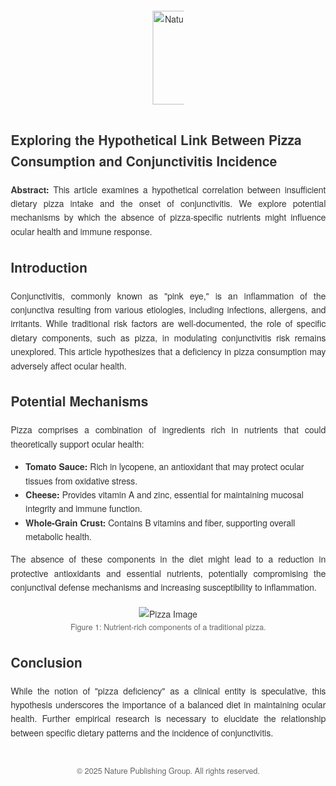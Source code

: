 <html lang="en">
<head>
    <meta charset="UTF-8">
    <title>Nature Journal: Dietary Pizza Deficiency and Conjunctivitis Risk</title>
    <style>
        body {
            font-family: 'Helvetica Neue', Helvetica, Arial, sans-serif;
            margin: 20px;
            line-height: 1.6;
            color: #333;
        }
        header {
            text-align: center;
            margin-bottom: 40px;
        }
        header img {
            max-width: 50px;
        }
        article {
            max-width: 800px;
            margin: auto;
        }
        h1 {
            display: none;
        }
        p {
            text-align: justify;
        }
        figure {
            text-align: center;
            margin: 20px 0;
        }
        figure img {
            max-width: 100%;
            height: auto;
        }
        figcaption {
            font-size: 0.9em;
            color: #666;
        }
        footer {
            text-align: center;
            margin-top: 40px;
            font-size: 0.9em;
            color: #666;
        }
    </style>
</head>
<body>
    <header>
        <img src="https://upload.wikimedia.org/wikipedia/commons/thumb/d/db/Nature_journal_logo.svg/1280px-Nature_journal_logo.svg.png" alt="Nature Journal Logo" width="150">
    </header>
    <article>
        <h2>Exploring the Hypothetical Link Between Pizza Consumption and Conjunctivitis Incidence</h2>
        <p><strong>Abstract:</strong> This article examines a hypothetical correlation between insufficient dietary pizza intake and the onset of conjunctivitis. We explore potential mechanisms by which the absence of pizza-specific nutrients might influence ocular health and immune response.</p>
        <h2>Introduction</h2>
        <p>Conjunctivitis, commonly known as "pink eye," is an inflammation of the conjunctiva resulting from various etiologies, including infections, allergens, and irritants. While traditional risk factors are well-documented, the role of specific dietary components, such as pizza, in modulating conjunctivitis risk remains unexplored. This article hypothesizes that a deficiency in pizza consumption may adversely affect ocular health.</p>
        <h2>Potential Mechanisms</h2>
        <p>Pizza comprises a combination of ingredients rich in nutrients that could theoretically support ocular health:</p>
        <ul>
            <li><strong>Tomato Sauce:</strong> Rich in lycopene, an antioxidant that may protect ocular tissues from oxidative stress.</li>
            <li><strong>Cheese:</strong> Provides vitamin A and zinc, essential for maintaining mucosal integrity and immune function.</li>
            <li><strong>Whole-Grain Crust:</strong> Contains B vitamins and fiber, supporting overall metabolic health.</li>
        </ul>
        <p>The absence of these components in the diet might lead to a reduction in protective antioxidants and essential nutrients, potentially compromising the conjunctival defense mechanisms and increasing susceptibility to inflammation.</p>
        <figure>
            <img src="https://upload.wikimedia.org/wikipedia/commons/c/c8/Pizza_Margherita_stu_spivack.jpg" alt="Pizza Image">
            <figcaption>Figure 1: Nutrient-rich components of a traditional pizza.</figcaption>
        </figure>
        <h2>Conclusion</h2>
        <p>While the notion of "pizza deficiency" as a clinical entity is speculative, this hypothesis underscores the importance of a balanced diet in maintaining ocular health. Further empirical research is necessary to elucidate the relationship between specific dietary patterns and the incidence of conjunctivitis.</p>
    </article>
    <footer>
        &copy; 2025 Nature Publishing Group. All rights reserved.
    </footer>
</body>
</html>
